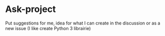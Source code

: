 # Ask-project
Put suggestions for me, idea for what I can create in the discussion or as a new issue (I like create Python 3 librairie)
